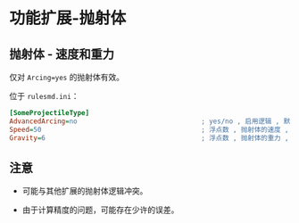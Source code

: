 # 功能扩展-抛射体

## 抛射体 - 速度和重力

仅对 `Arcing=yes` 的抛射体有效。

位于 `rulesmd.ini`：

```ini
[SomeProjectileType]
AdvancedArcing=no                               ; yes/no , 启用逻辑 , 默认值是 no
Speed=50                                        ; 浮点数 , 抛射体的速度 , 默认值是 50
Gravity=6                                       ; 浮点数 , 抛射体的重力 , 默认值是 [AudioVisual] -> Gravity 的值 (默认值是 6)
```

## 注意

* 可能与其他扩展的抛射体逻辑冲突。

* 由于计算精度的问题，可能存在少许的误差。